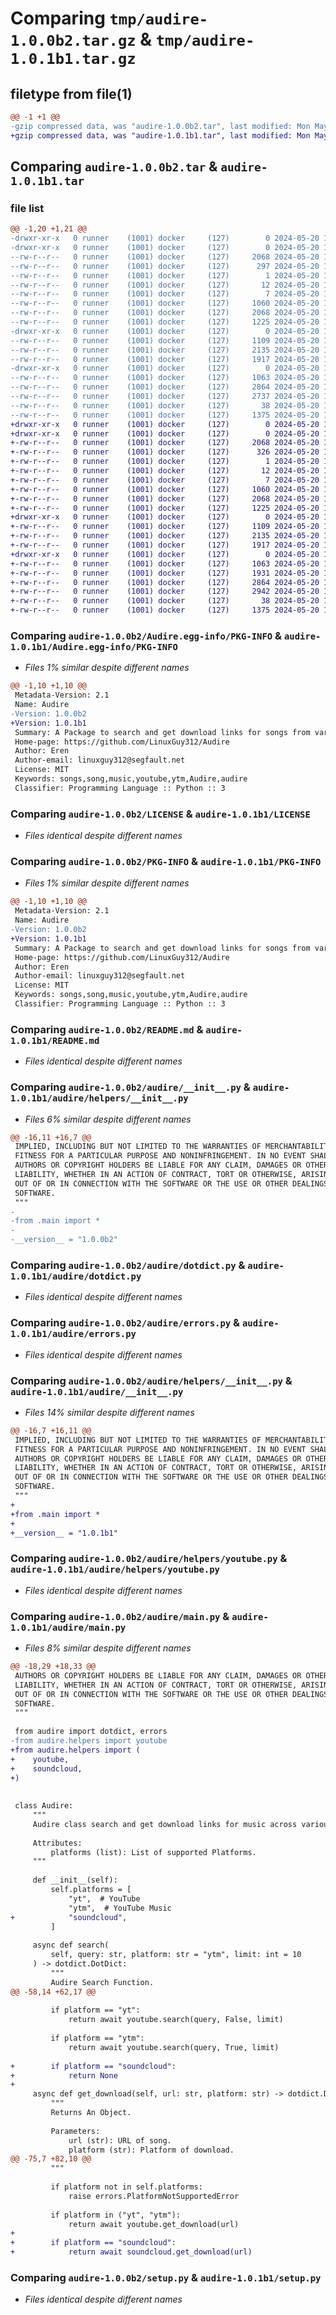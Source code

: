 # Comparing `tmp/audire-1.0.0b2.tar.gz` & `tmp/audire-1.0.1b1.tar.gz`

## filetype from file(1)

```diff
@@ -1 +1 @@
-gzip compressed data, was "audire-1.0.0b2.tar", last modified: Mon May 20 13:16:01 2024, max compression
+gzip compressed data, was "audire-1.0.1b1.tar", last modified: Mon May 20 13:37:09 2024, max compression
```

## Comparing `audire-1.0.0b2.tar` & `audire-1.0.1b1.tar`

### file list

```diff
@@ -1,20 +1,21 @@
-drwxr-xr-x   0 runner    (1001) docker     (127)        0 2024-05-20 13:16:01.215763 audire-1.0.0b2/
-drwxr-xr-x   0 runner    (1001) docker     (127)        0 2024-05-20 13:16:01.215763 audire-1.0.0b2/Audire.egg-info/
--rw-r--r--   0 runner    (1001) docker     (127)     2068 2024-05-20 13:16:01.000000 audire-1.0.0b2/Audire.egg-info/PKG-INFO
--rw-r--r--   0 runner    (1001) docker     (127)      297 2024-05-20 13:16:01.000000 audire-1.0.0b2/Audire.egg-info/SOURCES.txt
--rw-r--r--   0 runner    (1001) docker     (127)        1 2024-05-20 13:16:01.000000 audire-1.0.0b2/Audire.egg-info/dependency_links.txt
--rw-r--r--   0 runner    (1001) docker     (127)       12 2024-05-20 13:16:01.000000 audire-1.0.0b2/Audire.egg-info/requires.txt
--rw-r--r--   0 runner    (1001) docker     (127)        7 2024-05-20 13:16:01.000000 audire-1.0.0b2/Audire.egg-info/top_level.txt
--rw-r--r--   0 runner    (1001) docker     (127)     1060 2024-05-20 13:15:53.000000 audire-1.0.0b2/LICENSE
--rw-r--r--   0 runner    (1001) docker     (127)     2068 2024-05-20 13:16:01.215763 audire-1.0.0b2/PKG-INFO
--rw-r--r--   0 runner    (1001) docker     (127)     1225 2024-05-20 13:15:53.000000 audire-1.0.0b2/README.md
-drwxr-xr-x   0 runner    (1001) docker     (127)        0 2024-05-20 13:16:01.215763 audire-1.0.0b2/audire/
--rw-r--r--   0 runner    (1001) docker     (127)     1109 2024-05-20 13:15:53.000000 audire-1.0.0b2/audire/__init__.py
--rw-r--r--   0 runner    (1001) docker     (127)     2135 2024-05-20 13:15:53.000000 audire-1.0.0b2/audire/dotdict.py
--rw-r--r--   0 runner    (1001) docker     (127)     1917 2024-05-20 13:15:53.000000 audire-1.0.0b2/audire/errors.py
-drwxr-xr-x   0 runner    (1001) docker     (127)        0 2024-05-20 13:16:01.215763 audire-1.0.0b2/audire/helpers/
--rw-r--r--   0 runner    (1001) docker     (127)     1063 2024-05-20 13:15:53.000000 audire-1.0.0b2/audire/helpers/__init__.py
--rw-r--r--   0 runner    (1001) docker     (127)     2864 2024-05-20 13:15:53.000000 audire-1.0.0b2/audire/helpers/youtube.py
--rw-r--r--   0 runner    (1001) docker     (127)     2737 2024-05-20 13:15:53.000000 audire-1.0.0b2/audire/main.py
--rw-r--r--   0 runner    (1001) docker     (127)       38 2024-05-20 13:16:01.215763 audire-1.0.0b2/setup.cfg
--rw-r--r--   0 runner    (1001) docker     (127)     1375 2024-05-20 13:15:53.000000 audire-1.0.0b2/setup.py
+drwxr-xr-x   0 runner    (1001) docker     (127)        0 2024-05-20 13:37:09.512989 audire-1.0.1b1/
+drwxr-xr-x   0 runner    (1001) docker     (127)        0 2024-05-20 13:37:09.512989 audire-1.0.1b1/Audire.egg-info/
+-rw-r--r--   0 runner    (1001) docker     (127)     2068 2024-05-20 13:37:09.000000 audire-1.0.1b1/Audire.egg-info/PKG-INFO
+-rw-r--r--   0 runner    (1001) docker     (127)      326 2024-05-20 13:37:09.000000 audire-1.0.1b1/Audire.egg-info/SOURCES.txt
+-rw-r--r--   0 runner    (1001) docker     (127)        1 2024-05-20 13:37:09.000000 audire-1.0.1b1/Audire.egg-info/dependency_links.txt
+-rw-r--r--   0 runner    (1001) docker     (127)       12 2024-05-20 13:37:09.000000 audire-1.0.1b1/Audire.egg-info/requires.txt
+-rw-r--r--   0 runner    (1001) docker     (127)        7 2024-05-20 13:37:09.000000 audire-1.0.1b1/Audire.egg-info/top_level.txt
+-rw-r--r--   0 runner    (1001) docker     (127)     1060 2024-05-20 13:37:05.000000 audire-1.0.1b1/LICENSE
+-rw-r--r--   0 runner    (1001) docker     (127)     2068 2024-05-20 13:37:09.512989 audire-1.0.1b1/PKG-INFO
+-rw-r--r--   0 runner    (1001) docker     (127)     1225 2024-05-20 13:37:05.000000 audire-1.0.1b1/README.md
+drwxr-xr-x   0 runner    (1001) docker     (127)        0 2024-05-20 13:37:09.512989 audire-1.0.1b1/audire/
+-rw-r--r--   0 runner    (1001) docker     (127)     1109 2024-05-20 13:37:05.000000 audire-1.0.1b1/audire/__init__.py
+-rw-r--r--   0 runner    (1001) docker     (127)     2135 2024-05-20 13:37:05.000000 audire-1.0.1b1/audire/dotdict.py
+-rw-r--r--   0 runner    (1001) docker     (127)     1917 2024-05-20 13:37:05.000000 audire-1.0.1b1/audire/errors.py
+drwxr-xr-x   0 runner    (1001) docker     (127)        0 2024-05-20 13:37:09.512989 audire-1.0.1b1/audire/helpers/
+-rw-r--r--   0 runner    (1001) docker     (127)     1063 2024-05-20 13:37:05.000000 audire-1.0.1b1/audire/helpers/__init__.py
+-rw-r--r--   0 runner    (1001) docker     (127)     1931 2024-05-20 13:37:05.000000 audire-1.0.1b1/audire/helpers/soundcloud.py
+-rw-r--r--   0 runner    (1001) docker     (127)     2864 2024-05-20 13:37:05.000000 audire-1.0.1b1/audire/helpers/youtube.py
+-rw-r--r--   0 runner    (1001) docker     (127)     2942 2024-05-20 13:37:05.000000 audire-1.0.1b1/audire/main.py
+-rw-r--r--   0 runner    (1001) docker     (127)       38 2024-05-20 13:37:09.512989 audire-1.0.1b1/setup.cfg
+-rw-r--r--   0 runner    (1001) docker     (127)     1375 2024-05-20 13:37:05.000000 audire-1.0.1b1/setup.py
```

### Comparing `audire-1.0.0b2/Audire.egg-info/PKG-INFO` & `audire-1.0.1b1/Audire.egg-info/PKG-INFO`

 * *Files 1% similar despite different names*

```diff
@@ -1,10 +1,10 @@
 Metadata-Version: 2.1
 Name: Audire
-Version: 1.0.0b2
+Version: 1.0.1b1
 Summary: A Package to search and get download links for songs from various platforms asynchronously.
 Home-page: https://github.com/LinuxGuy312/Audire
 Author: Eren
 Author-email: linuxguy312@segfault.net
 License: MIT
 Keywords: songs,song,music,youtube,ytm,Audire,audire
 Classifier: Programming Language :: Python :: 3
```

### Comparing `audire-1.0.0b2/LICENSE` & `audire-1.0.1b1/LICENSE`

 * *Files identical despite different names*

### Comparing `audire-1.0.0b2/PKG-INFO` & `audire-1.0.1b1/PKG-INFO`

 * *Files 1% similar despite different names*

```diff
@@ -1,10 +1,10 @@
 Metadata-Version: 2.1
 Name: Audire
-Version: 1.0.0b2
+Version: 1.0.1b1
 Summary: A Package to search and get download links for songs from various platforms asynchronously.
 Home-page: https://github.com/LinuxGuy312/Audire
 Author: Eren
 Author-email: linuxguy312@segfault.net
 License: MIT
 Keywords: songs,song,music,youtube,ytm,Audire,audire
 Classifier: Programming Language :: Python :: 3
```

### Comparing `audire-1.0.0b2/README.md` & `audire-1.0.1b1/README.md`

 * *Files identical despite different names*

### Comparing `audire-1.0.0b2/audire/__init__.py` & `audire-1.0.1b1/audire/helpers/__init__.py`

 * *Files 6% similar despite different names*

```diff
@@ -16,11 +16,7 @@
 IMPLIED, INCLUDING BUT NOT LIMITED TO THE WARRANTIES OF MERCHANTABILITY,
 FITNESS FOR A PARTICULAR PURPOSE AND NONINFRINGEMENT. IN NO EVENT SHALL THE
 AUTHORS OR COPYRIGHT HOLDERS BE LIABLE FOR ANY CLAIM, DAMAGES OR OTHER
 LIABILITY, WHETHER IN AN ACTION OF CONTRACT, TORT OR OTHERWISE, ARISING FROM,
 OUT OF OR IN CONNECTION WITH THE SOFTWARE OR THE USE OR OTHER DEALINGS IN THE
 SOFTWARE.
 """
-
-from .main import *
-
-__version__ = "1.0.0b2"
```

### Comparing `audire-1.0.0b2/audire/dotdict.py` & `audire-1.0.1b1/audire/dotdict.py`

 * *Files identical despite different names*

### Comparing `audire-1.0.0b2/audire/errors.py` & `audire-1.0.1b1/audire/errors.py`

 * *Files identical despite different names*

### Comparing `audire-1.0.0b2/audire/helpers/__init__.py` & `audire-1.0.1b1/audire/__init__.py`

 * *Files 14% similar despite different names*

```diff
@@ -16,7 +16,11 @@
 IMPLIED, INCLUDING BUT NOT LIMITED TO THE WARRANTIES OF MERCHANTABILITY,
 FITNESS FOR A PARTICULAR PURPOSE AND NONINFRINGEMENT. IN NO EVENT SHALL THE
 AUTHORS OR COPYRIGHT HOLDERS BE LIABLE FOR ANY CLAIM, DAMAGES OR OTHER
 LIABILITY, WHETHER IN AN ACTION OF CONTRACT, TORT OR OTHERWISE, ARISING FROM,
 OUT OF OR IN CONNECTION WITH THE SOFTWARE OR THE USE OR OTHER DEALINGS IN THE
 SOFTWARE.
 """
+
+from .main import *
+
+__version__ = "1.0.1b1"
```

### Comparing `audire-1.0.0b2/audire/helpers/youtube.py` & `audire-1.0.1b1/audire/helpers/youtube.py`

 * *Files identical despite different names*

### Comparing `audire-1.0.0b2/audire/main.py` & `audire-1.0.1b1/audire/main.py`

 * *Files 8% similar despite different names*

```diff
@@ -18,29 +18,33 @@
 AUTHORS OR COPYRIGHT HOLDERS BE LIABLE FOR ANY CLAIM, DAMAGES OR OTHER
 LIABILITY, WHETHER IN AN ACTION OF CONTRACT, TORT OR OTHERWISE, ARISING FROM,
 OUT OF OR IN CONNECTION WITH THE SOFTWARE OR THE USE OR OTHER DEALINGS IN THE
 SOFTWARE.
 """
 
 from audire import dotdict, errors
-from audire.helpers import youtube
+from audire.helpers import (
+    youtube,
+    soundcloud,
+)
 
 
 class Audire:
     """
     Audire class search and get download links for music across various platforms.
 
     Attributes:
         platforms (list): List of supported Platforms.
     """
 
     def __init__(self):
         self.platforms = [
             "yt",  # YouTube
             "ytm",  # YouTube Music
+            "soundcloud",
         ]
 
     async def search(
         self, query: str, platform: str = "ytm", limit: int = 10
     ) -> dotdict.DotDict:
         """
         Audire Search Function.
@@ -58,14 +62,17 @@
 
         if platform == "yt":
             return await youtube.search(query, False, limit)
 
         if platform == "ytm":
             return await youtube.search(query, True, limit)
 
+        if platform == "soundcloud":
+            return None
+
     async def get_download(self, url: str, platform: str) -> dotdict.DotDict:
         """
         Returns An Object.
 
         Parameters:
             url (str): URL of song.
             platform (str): Platform of download.
@@ -75,7 +82,10 @@
         """
 
         if platform not in self.platforms:
             raise errors.PlatformNotSupportedError
 
         if platform in ("yt", "ytm"):
             return await youtube.get_download(url)
+
+        if platform == "soundcloud":
+            return await soundcloud.get_download(url)
```

### Comparing `audire-1.0.0b2/setup.py` & `audire-1.0.1b1/setup.py`

 * *Files identical despite different names*

